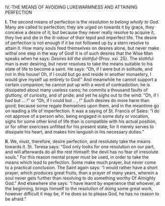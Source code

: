 
IV.-THE MEANS OF AVOIDING LUKEWARMNESS AND ATTAINING PERFECTION

**I\.** The second means of perfection is the _resolution to belong wholly to God_. Many are called to perfection; they are urged on towards it by grace, they conceive a desire of it; but because they never really resolve to acquire it, they live and die in the ill-odour of their tepid and imperfect life. The desire of perfection is not enough if it be not followed up by a stern resolve to attain it. How many souls feed themselves on desires alone, but never make withal one step in the way of God! It is of such desires that the Wise Man speaks when he says: _Desires kill the slothful_-(Prov. xxi. 25}. The slothful man is ever desiring, but never resolves to take the means suitable to his state of life to become a saint. He says: “Oh, if I were but in solitude, and not in this house! Oh, if I could but go and reside in another monastery, I would give myself up entirely to God!” And meanwhile he cannot support a certain companion; he cannot put up with a word of contradiction; he is dissipated about many useless cares; he commits a thousand faults of gluttony, of curiosity, and of pride; and yet he sighs out to the wind: “Oh, if I had but … !” or “Oh, if I could but .. , !” Such desires do more harm than good; because some regale themselves upon them, and in the meantime go on leading a life of imperfection. It was a saying of St. Francis of Sales: “I do not approve of a person who, being engaged in some duty or vocation, sighs for some other kind of life than is compatible with his actual position, or for other exercises unfitted for his present state; for it merely serves to dissipate his heart, and makes him languish in his necessary duties.”

**II\.** We, must, therefore, desire perfection, and resolutely take the means towards it. St. Teresa says: “God only looks for one resolution on our part, and will afterwards do all the rest Himself: the devil has no fear of irresolute souls.” For this reason mental prayer must be used, in order to take the means which lead to perfection. Some make much prayer, but never come to a practical conclusion. The Saint again says: “I would rather have a short prayer, which produces great fruits, than a prayer of many years, wherein a soul never gets further than resolving to do something worthy Of Almighty God.” And elsewhere she says: “I have learnt by experience that whoever, at the beginning, brings himself to the resolution of doing some great work, however difficult it may be, if he does so to please God, he has no reason to be afraid.”


